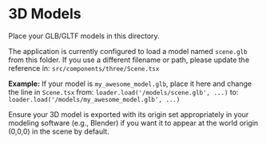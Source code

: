 # 3D Models

Place your GLB/GLTF models in this directory.

The application is currently configured to load a model named `scene.glb` from this folder.
If you use a different filename or path, please update the reference in:
`src/components/three/Scene.tsx`

**Example:**
If your model is `my_awesome_model.glb`, place it here and change the line in `Scene.tsx` from:
`loader.load('/models/scene.glb', ...)`
to:
`loader.load('/models/my_awesome_model.glb', ...)`

Ensure your 3D model is exported with its origin set appropriately in your modeling software (e.g., Blender) if you want it to appear at the world origin (0,0,0) in the scene by default.
